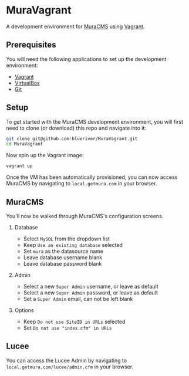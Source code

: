 # MuraVagrant

A development environment for [MuraCMS](http://www.getmura.com) using [Vagrant](http://www.vagrantup.com).

## Prerequisites

You will need the following applications to set up the development environment:

- [Vagrant](http://www.vagrantup.com/downloads.html)
- [VirtualBox](https://www.virtualbox.org/wiki/Downloads)
- [Git](https://git-scm.com/downloads)

## Setup

To get started with the MuraCMS development environment, you will first need to clone (or download) this repo and navigate into it:

```bash
git clone git@github.com:blueriver/MuraVagrant.git
cd MuraVagrant
```

Now spin up the Vagrant image:

```bash
vagrant up
```

Once the VM has been automatically provisioned, you can now access MuraCMS by navigating to `local.getmura.com` in your browser.

## MuraCMS

You'll now be walked through MuraCMS's configuration screens.

1. Database
	* Select `MySQL` from the dropdown list
	* Keep `Use an existing database` selected
	* Set `mura` as the datasource name
	* Leave database username blank
	* Leave database password blank

2. Admin
	* Select a new `Super Admin` username, or leave as default
	* Select a new `Super Admin` password, or leave as default
	* Set a `Super Admin` email, can not be left blank

3. Options
	* Keep `Do not use SiteID in URLs` selected
	* Set `Do not use "index.cfm" in URLs`


## Lucee

You can access the Lucee Admin by navigating to `local.getmura.com/lucee/admin.cfm` in your browser.
